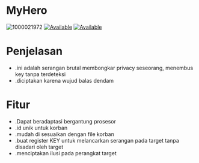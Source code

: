 # MyHero 
![1000021972](https://github.com/user-attachments/assets/33ca0c2b-2b80-47d0-a237-6d427303a5f5)
[![Available](https://img.shields.io/badge/Me:-AXL-red.svg?maxAge=259200)]()
[![Available](https://img.shields.io/badge/DoyouLoveme:-PleaseAnswer-red.svg?maxAge=259200)]()
# Penjelasan 
* .ini adalah serangan brutal membongkar privacy seseorang, menembus key tanpa terdeteksi
* .diciptakan karena wujud balas dendam

# Fitur 
* .Dapat beradaptasi bergantung prosesor
* .id unik untuk korban
* .mudah di sesuaikan dengan file korban
* .buat register KEY untuk melancarkan serangan pada target tanpa disadari oleh target
* .menciptakan ilusi pada perangkat target
